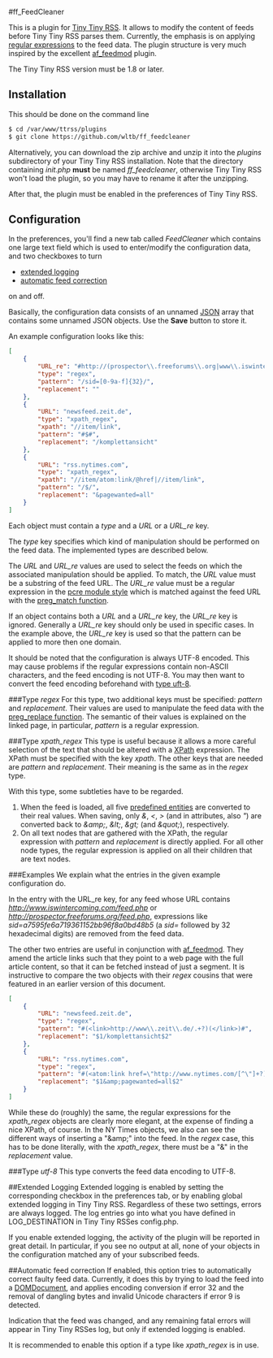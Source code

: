 #ff_FeedCleaner

This is a plugin for [Tiny Tiny RSS](https://github.com/gothfox/Tiny-Tiny-RSS). It allows to modify the content of feeds before Tiny Tiny RSS parses them.
Currently, the emphasis is on applying [regular expressions](http://www.php.net/manual/en/book.pcre.php) to the feed data.
The plugin structure is very much inspired by the excellent [af_feedmod](https://github.com/mbirth/ttrss_plugin-af_feedmod) plugin.

The Tiny Tiny RSS version must be 1.8 or later.

## Installation
This should be done on the command line

```sh
$ cd /var/www/ttrss/plugins
$ git clone https://github.com/wltb/ff_feedcleaner
```

Alternatively, you can download the zip archive and unzip it into the *plugins* subdirectory of your Tiny Tiny RSS installation.
Note that the directory containing *init.php* **must** be named *ff_feedcleaner*, otherwise Tiny Tiny RSS won't load the plugin, so you may have to rename it after the unzipping.

After that, the plugin must be enabled in the preferences of Tiny Tiny RSS.

## Configuration
In the preferences, you'll find a new tab called *FeedCleaner* which contains one large text field which is used to enter/modify the configuration data,
and two checkboxes to turn

* [extended logging](https://github.com/wltb/ff_feedcleaner#extended-logging)
* [automatic feed correction](https://github.com/wltb/ff_feedcleaner#automatic-feed-correction)

on and off.

Basically, the configuration data consists of an unnamed [JSON](http://json.org/) array that contains some unnamed JSON objects. Use the **Save** button to store it.

An example configuration looks like this:

```json
[
	{
		"URL_re": "#http://(prospector\\.freeforums\\.org|www\\.iswintercoming\\.com)/feed\\.php#",
		"type": "regex",
		"pattern": "/sid=[0-9a-f]{32}/",
		"replacement": ""
	},
	{
		"URL": "newsfeed.zeit.de",
		"type": "xpath_regex",
		"xpath": "//item/link",
		"pattern": "#$#",
		"replacement": "/komplettansicht"
	},
	{
		"URL": "rss.nytimes.com",
		"type": "xpath_regex",
		"xpath": "//item/atom:link/@href|//item/link",
		"pattern": "/$/",
		"replacement": "&pagewanted=all"
	}
]
```

Each object must contain a *type* and a *URL* or a *URL_re* key.

The *type* key specifies which kind of manipulation should be performed on the feed data. The implemented types are described below.

The *URL* and *URL_re* values are used to select the feeds on which the associated manipulation should be applied.
To match, the *URL* value must be a substring of the feed URL.
The *URL_re* value must be a regular expression in the [pcre module style](http://www.php.net/manual/en/book.pcre.php) which is matched against the feed URL with the [preg_match function](http://www.php.net/manual/en/function.preg-match.php).

If an object contains both a *URL* and a *URL_re* key, the *URL_re* key is ignored. Generally a *URL_re* key should only be used in specific cases.
In the example above, the *URL_re* key is used so that the pattern can be applied to more then one domain.

It should be noted that the configuration is always UTF-8 encoded.
This may cause problems if the regular expressions contain non-ASCII characters, and the feed encoding is not UTF-8.
You may then want to convert the feed encoding beforehand with [type uft-8](https://github.com/wltb/ff_feedcleaner#type-utf-8).

###Type *regex*
For this type, two additional keys must be specified: *pattern* and *replacement*.
Their values are used to manipulate the feed data with the [preg_replace function](http://www.php.net/manual/en/function.preg-replace.php).
The semantic of their values is explained on the linked page, in particular, *pattern* is a regular expression.

###Type *xpath_regex*
This type is useful because it allows a more careful selection of the text that should be altered with a [XPath](http://www.w3schools.com/xpath/default.asp) expression. The XPath must be specified with the key *xpath*.
The other keys that are needed are *pattern* and *replacement*. Their meaning is the same as in the *regex* type.

With this type, some subtleties have to be regarded.

1. When the feed is loaded, all five [predefined entities](http://www.w3.org/TR/REC-xml/#sec-predefined-ent) are converted to their real values. When saving, only *&*, *<*, *>* (and in attributes, also *"*) are converted back to *&amp;amp;*, *&amp;lt;*, *&amp;gt;* (and *&amp;quot;*), respectively.
2. On all text nodes that are gathered with the XPath, the regular expression with *pattern* and *replacement* is directly applied. For all other node types, the regular expression is applied on all their children that are text nodes.

###Examples
We explain what the entries in the given example configuration do.

In the entry with the URL_re key, for any feed whose URL contains *http://www.iswintercoming.com/feed.php* or *http://prospector.freeforums.org/feed.php*, expressions like *sid=a7595fe6a719361152bb96f8a0bd48b5* (a *sid=* followed by 32 hexadecimal digits) are removed from the feed data.

The other two entries are useful in conjunction with [af_feedmod](https://github.com/mbirth/ttrss_plugin-af_feedmod).
They amend the article links such that they point to a web page with the full article content, so that it can be fetched instead of just a segment.
It is instructive to compare the two objects with their *regex* cousins that were featured in an earlier version of this document.

```json
[
	{
		"URL": "newsfeed.zeit.de",
		"type": "regex",
		"pattern": "#(<link>http://www\\.zeit\\.de/.+?)(</link>)#",
		"replacement": "$1/komplettansicht$2"
	},
	{
		"URL": "rss.nytimes.com",
		"type": "regex",
		"pattern": "#(<atom:link href=\"http://www.nytimes.com/[^\"]+?)(\")#",
		"replacement": "$1&amp;pagewanted=all$2"
	}
]
```

While these do (roughly) the same, the regular expressions for the *xpath_regex* objects are clearly more elegant, at the expense of finding a nice XPath, of course.
In the NY Times objects, we also can see the different ways of inserting a "&amp;amp;" into the feed. In the *regex* case, this has to be done literally, with the *xpath_regex*, there must be a "&" in the *replacement* value.

###Type *utf-8*
This type converts the feed data encoding to UTF-8.

##Extended Logging
Extended logging is enabled by setting the corresponding checkbox in the preferences tab, or by enabling global extended logging in Tiny Tiny RSS.
Regardless of these two settings, errors are always logged.
The log entries go into what you have defined in LOG_DESTINATION in Tiny Tiny RSSes config.php.

If you enable extended logging, the activity of the plugin will be reported in great detail. In particular, if you see no output at all, none of your objects in the configuration matched any of your subscribed feeds.

##Automatic feed correction
If enabled, this option tries to automatically correct faulty feed data.
Currently, it does this by trying to load the feed into a [DOMDocument](http://www.php.net/manual/en/book.dom.php),
and applies encoding conversion if error 32 and the removal of dangling bytes and invalid Unicode characters if error 9 is detected.

Indication that the feed was changed, and any remaining fatal errors will appear in Tiny Tiny RSSes log, but only if extended logging is enabled.

It is recommended to enable this option if a type like *xpath_regex* is in use.

